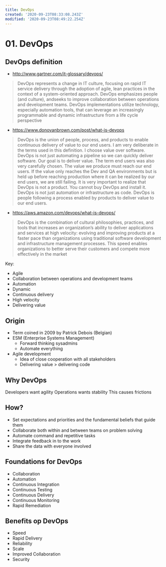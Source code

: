 ```yaml
---
title: DevOps
created: '2020-09-23T08:33:08.243Z'
modified: '2020-09-23T08:49:22.254Z'
---
```


# 01. DevOps

## DevOps definition
- http://www.gartner.com/it-glossary/devops/
> DevOps represents a change in IT culture, focusing on rapid IT service delivery through the adoption of agile, lean practices in the context of a system-oriented approach. DevOps emphasizes people (and culture), andseeks to improve collaboration between operations and development teams. DevOps implementations utilize technology, especially automation tools, that can leverage an increasingly programmable and dynamic infrastructure from a life cycle perspective
- https://www.donovanbrown.com/post/what-is-devops
> DevOps is the union of people, process, and products to enable continuous delivery of value to our end users.
I am very deliberate in the terms used in this definition. I choose value over software.  DevOps is not just automating a pipeline so we can quickly deliver software. Our goal is to deliver value.  The term end users was also very carefully chosen.  The value we produce must reach our end users.  If the value only reaches the Dev and QA environments but is held up before reaching production where it can be realized by our end users, we are still failing.
It is very important to realize that DevOps is not a product.  You cannot buy DevOps and install it.  DevOps is not just automation or infrastructure as code.  DevOps is people following a process enabled by products to deliver value to our end users.
- https://aws.amazon.com/devops/what-is-devops/
> DevOps is the combination of cultural philosophies, practices, and tools that increases an organization’s ability to deliver applications and services at high velocity: evolving and improving products at a faster pace than organizations using traditional software development and infrastructure management processes. This speed enables organizations to better serve their customers and compete more effectively in the market

Key:
- Agile
- Collaboration between operations and development teams
- Automation
- Dynamic
- Continuous delivery
- High velocity
- Delivering value

## Origin
- Term coined in 2009 by Patrick Debois (Belgian)
- ESM (Enterprise Systems Management)
  - Forward thinking sysadmins
  - Automate everything
- Agile development
  - Idea of close cooperation with all stakeholders
  - Delivering value > delivering code

## Why DevOps
Developers want agility
Operations wants stability
This causes frictions

## How?
- Set expectations and priorities and the fundamental beliefs that guide them
- Collaborate both within and between teams on problem solving
- Automate command and repetitive tasks
- Integrate feedback in to the work
- Share the data with everyone involved

## Foundations for DevOps
- Collaboration
- Automation
- Continuous Integration
- Continuous Testing
- Continuous Delivery
- Continuous Monitoring
- Rapid Remediation

## Benefits op DevOps
- Speed
- Rapid Delivery
- Reliability
- Scale
- Improved Collaboration
- Security
